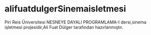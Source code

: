 # alifuatdulgerSinemaisletmesi
Piri Reis Üniversitesi NESNEYE DAYALI PROGRAMLAMA-I  dersi,sinema işletmesi projesidir,Ali Fuat Dülger tarafından hazırlanmıştır.
